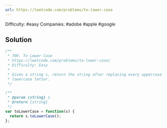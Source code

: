 ```yaml
---
url: https://leetcode.com/problems/to-lower-case
---
```


Difficulty: #easy
Companies: #adobe #apple #google

## Solution

```javascript
/**
 * 709. To Lower Case
 * https://leetcode.com/problems/to-lower-case/
 * Difficulty: Easy
 *
 * Given a string s, return the string after replacing every uppercase letter with the same
 * lowercase letter.
 */

/**
 * @param {string} s
 * @return {string}
 */
var toLowerCase = function(s) {
  return s.toLowerCase();
};

```
